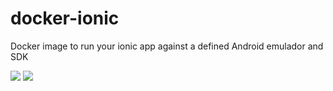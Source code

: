 # docker-ionic
Docker image to run your ionic app against a defined Android emulador and SDK

[![](https://images.microbadger.com/badges/image/pasogo/maven-compilator.svg)](http://microbadger.com/images/pasogo/maven-compilator)   [![](https://images.microbadger.com/badges/version/pasogo/maven-compilator.svg)](http://microbadger.com/images/pasogo/maven-compilator)
